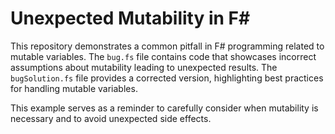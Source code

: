 # Unexpected Mutability in F#

This repository demonstrates a common pitfall in F# programming related to mutable variables. The `bug.fs` file contains code that showcases incorrect assumptions about mutability leading to unexpected results.  The `bugSolution.fs` file provides a corrected version, highlighting best practices for handling mutable variables.

This example serves as a reminder to carefully consider when mutability is necessary and to avoid unexpected side effects.